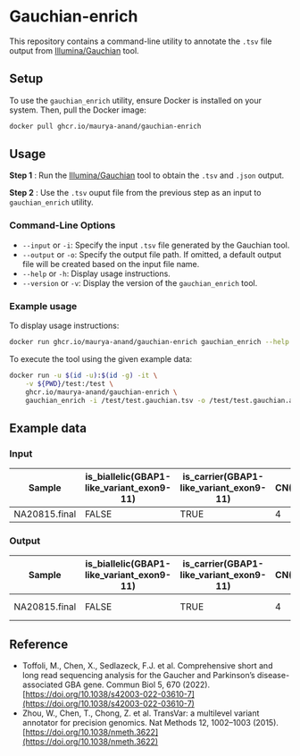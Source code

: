 # Gauchian-enrich

This repository contains a command-line utility to annotate the `.tsv` file output from [Illumina/Gauchian](https://github.com/Illumina/Gauchian) tool.

## Setup

To use the `gauchian_enrich` utility, ensure Docker is installed on your system. Then, pull the Docker image:

```bash
docker pull ghcr.io/maurya-anand/gauchian-enrich
```

## Usage

**Step 1** : Run the [Illumina/Gauchian](https://github.com/Illumina/Gauchian) tool to obtain the `.tsv` and `.json` output.

**Step 2** : Use the `.tsv` ouput file from the previous step as an input to `gauchian_enrich` utility.

### Command-Line Options

- `--input` or `-i`: Specify the input `.tsv` file generated by the Gauchian tool.
- `--output` or `-o`: Specify the output file path. If omitted, a default output file will be created based on the input file name.
- `--help` or `-h`: Display usage instructions.
- `--version` or `-v`: Display the version of the `gauchian_enrich` tool.

### Example usage

To display usage instructions:

```bash
docker run ghcr.io/maurya-anand/gauchian-enrich gauchian_enrich --help
```

To execute the tool using the given example data:

```bash
docker run -u $(id -u):$(id -g) -it \
    -v ${PWD}/test:/test \
    ghcr.io/maurya-anand/gauchian-enrich \
    gauchian_enrich -i /test/test.gauchian.tsv -o /test/test.gauchian.annotated.tsv
```

## Example data

### Input

| Sample           | is_biallelic(GBAP1-like_variant_exon9-11) | is_carrier(GBAP1-like_variant_exon9-11) | CN(GBA+GBAP1) | deletion_breakpoint_in_GBA | GBAP1-like_variant_exon9-11 | other_unphased_variants |
|-------------------|------------------------------------------|------------------------------------------|---------------|-----------------------------|-----------------------------|--------------------------|
| NA20815.final     | FALSE                                    | TRUE                                     | 4             | N/A                         | L483P/

### Output

| Sample         | is_biallelic(GBAP1-like_variant_exon9-11) | is_carrier(GBAP1-like_variant_exon9-11) | CN(GBA+GBAP1) | deletion_breakpoint_in_GBA | GBAP1-like_variant_exon9-11 | other_unphased_variants | input      | transcript                    | gene | strand | coordinates(gDNA/cDNA/protein)                          | region                   | info                                                                                                                                                                                                                                                                                                                      | CHROM | POS       | REF | ALT |
|----------------|--------------------------------------------|------------------------------------------|----------------|-----------------------------|------------------------------|--------------------------|------------|----------------------------------|------|--------|---------------------------------------------------------|--------------------------|---------------------------------------------------------------------------------------------------------------------------------------------------------------------------------------------------------------------------------------------------------------------------------------------------------------------------|--------|------------|-----|-----|
| NA20815.final  | FALSE                                      | TRUE                                     | 4              | N/A                         | L483P/                       | None                     | GBA:L483P | NM_001005742.2 (protein_coding) | GBA  | -      | chr1:g.155235252A>G/c.1448T>C/p.L483P                  | inside_[cds_in_exon_11] | CSQN=Missense;reference_codon=CTG;candidate_codons=CCT,CCG,CCA,CCC;candidate_mnv_variants=chr1:g.155235251_155235252delCAinsAG,chr1:g.155235251_155235252delCAinsTG,chr1:g.155235251_155235252delCAinsGG;dbxref=GeneID:2629,HGNC:HGNC:4177,MIM:606463;aliases=NP_001005742;source=RefSeq | chr1   | 155235252 | A   | G   |

## Reference

- Toffoli, M., Chen, X., Sedlazeck, F.J. et al. Comprehensive short and long read sequencing analysis for the Gaucher and Parkinson’s disease-associated GBA gene. Commun Biol 5, 670 (2022). [https://doi.org/10.1038/s42003-022-03610-7](https://doi.org/10.1038/s42003-022-03610-7)
- Zhou, W., Chen, T., Chong, Z. et al. TransVar: a multilevel variant annotator for precision genomics. Nat Methods 12, 1002–1003 (2015). [https://doi.org/10.1038/nmeth.3622](https://doi.org/10.1038/nmeth.3622)
